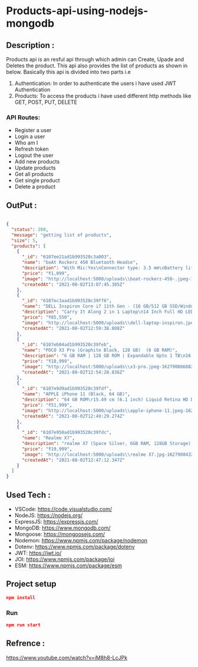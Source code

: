 # Products-api-using-nodejs-mongodb



## Description :

Products api is an resful api through which admin can Create, Upade and Deletes the product. 
This api also provides the list of products as shown in below. Basically this api is divided into two parts i.e 
1. Authentication: In order to authenticate the users i have used JWT Authentication 
2. Products: To access the products i have used different http methods like GET, POST, PUT, DELETE



### API Routes:
- Register a user
- Login a user
- Who am I
- Refresh token
- Logout the user
- Add new products
- Update products
- Get all products 
- Get single product
- Delete a product



## OutPut :
``` JSON

{
  "status": 200,
  "message": "getting list of products",
  "size": 5,
  "products": [
    {
      "_id": "6107ee21ad1b993520c3a003",
      "name": "boAt Rockerz 450 Bluetooth Headse",
      "description": "With Mic:Yes\nConnector type: 3.5 mm\nBattery life: 15 hr | Charging time: 3 Hours\n40mm Drivers: HD Sound\nAdjustable Earcups",
      "price": "₹1,099",
      "image": "http://localhost:5000/uploads\\boat-rockerz-450-.jpeg-1627909665378-.jpeg",
      "createdAt": "2021-08-02T13:07:45.385Z"
    },
    {
      "_id": "6107ec3aad1b993520c39ff6",
      "name": "DELL Inspiron Core i7 11th Gen - (16 GB/512 GB SSD/Windows 10)",
      "description": "Carry It Along 2 in 1 Laptop\n14 Inch Full HD LED Backlit, WVA Display (Touch with Active Pen)\nFinger Print Sensor for Faster System Access\nLight Laptop without Optical Disk Drive",
      "price": "₹85,550",
      "image": "http://localhost:5000/uploads\\dell-laptop-inspiron.jpeg-1627909178802-.jpeg",
      "createdAt": "2021-08-02T12:59:38.808Z"
    },
    {
      "_id": "6107eb04ad1b993520c39feb",
      "name": "POCO X3 Pro (Graphite Black, 128 GB)  (6 GB RAM)",
      "description": "6 GB RAM | 128 GB ROM | Expandable Upto 1 TB\n16.94 cm (6.67 inch) Full HD+ Display\n48MP + 8MP + 2MP + 2MP | 20MP Front Camera\n5160 mAh Lithium-ion Polymer Battery\nQualcomm Snapdragon 860 Processor\nMultiple Hands-free Voice Assistants",
      "price": "₹18,999",
      "image": "http://localhost:5000/uploads\\x3-pro.jpeg-1627908868829-.jpeg",
      "createdAt": "2021-08-02T12:54:28.836Z"
    },
    {
      "_id": "6107e9d9ad1b993520c39fdf",
      "name": "APPLE iPhone 11 (Black, 64 GB)",
      "description": "64 GB ROM\r15.49 cm (6.1 inch) Liquid Retina HD Display\r12MP + 12MP | 12MP Front Camera\rA13 Bionic Chip Processor",
      "price": "₹51,999",
      "image": "http://localhost:5000/uploads\\apple-iphone-11.jpeg-1627908569256-.jpeg",
      "createdAt": "2021-08-02T12:49:29.274Z"
    },
    {
      "_id": "6107e950ad1b993520c39fdc",
      "name": "Realme X7",
      "description": "realme X7 (Space Silver, 6GB RAM, 128GB Storage) with No Cost EMI/Additional Exchange Offers",
      "price": "₹19,999",
      "image": "http://localhost:5000/uploads\\realme X7.jpg-1627908432312-.jpg",
      "createdAt": "2021-08-02T12:47:12.347Z"
    }
  ]
}

```




## Used Tech :

- VSCode: https://code.visualstudio.com/
- NodeJS: https://nodejs.org/
- ExpressJS: https://expressjs.com/
- MongoDB: https://www.mongodb.com/
- Mongoose: https://mongoosejs.com/
- Nodemon: https://www.npmjs.com/package/nodemon
- Dotenv: https://www.npmjs.com/package/dotenv
- JWT: https://jwt.io/
- JOI: https://www.npmjs.com/package/joi
- ESM: https://www.npmjs.com/package/esm



## Project setup
``` JSON
npm install

```


### Run
``` JSON
npm run start

```



## Refrence :
https://www.youtube.com/watch?v=iM8h8-LcJPk
